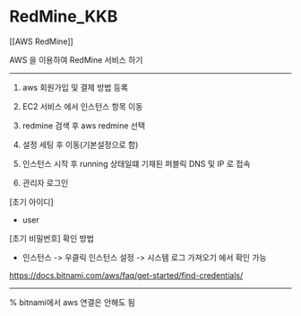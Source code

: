 # RedMine_KKB


[[AWS RedMine]]


AWS 을 이용하여 RedMine 서비스 하기


---------------------------------

1. aws 회원가입 및 결제 방법 등록

2. EC2 서비스 에서 인스턴스 항목 이동

3. redmine 검색 후 aws redmine 선택 

4. 설정 세팅 후 이동(기본설정으로 함)

5. 인스턴스 시작 후 running 상태일떄 기재된 퍼블릭 DNS 및 IP 로 접속

6. 관리자 로그인

[초기 아이디]
- user

[초기 비밀번호] 확인 방법
- 인스턴스 -> 우클릭 인스턴스 설정 -> 시스템 로그 가져오기 에서 확인 가능


https://docs.bitnami.com/aws/faq/get-started/find-credentials/

---------------------------------

% bitnami에서 aws 연결은 안해도 됨





